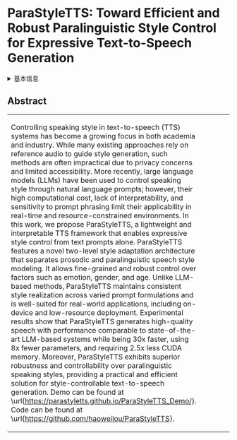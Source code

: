 # ParaStyleTTS: Toward Efficient and Robust Paralinguistic Style Control for Expressive Text-to-Speech Generation

<details>
<summary>基本信息</summary>

- 标题: "ParaStyleTTS: Toward Efficient and Robust Paralinguistic Style Control for Expressive Text-to-Speech Generation."
- 作者:
  - 01 Haowei Lou
  - 02 Hye-Young Paik
  - 03 Wen Hu
  - 04 Lina Yao
- 链接:
  - [ArXiv](https://arxiv.org/abs/2510.18308v1)
  - [Publication]()
  - [Github]()
  - [Demo]()
- 文件:
  - [ArXiv:2510.18308v1](PDF/2025.10.21_2510.18308v1_ParaStyleTTS__Toward_Efficient_and_Robust_Paralinguistic_Style_Control_for_Expressive_Text-to-Speech_Generation.pdf)
  - [Publication] #TODO

</details>

## Abstract

<table><tr><td width="50%">

Controlling speaking style in text-to-speech (TTS) systems has become a growing focus in both academia and industry.
While many existing approaches rely on reference audio to guide style generation, such methods are often impractical due to privacy concerns and limited accessibility.
More recently, large language models (LLMs) have been used to control speaking style through natural language prompts; however, their high computational cost, lack of interpretability, and sensitivity to prompt phrasing limit their applicability in real-time and resource-constrained environments.
In this work, we propose ParaStyleTTS, a lightweight and interpretable TTS framework that enables expressive style control from text prompts alone.
ParaStyleTTS features a novel two-level style adaptation architecture that separates prosodic and paralinguistic speech style modeling.
It allows fine-grained and robust control over factors such as emotion, gender, and age.
Unlike LLM-based methods, ParaStyleTTS maintains consistent style realization across varied prompt formulations and is well-suited for real-world applications, including on-device and low-resource deployment.
Experimental results show that ParaStyleTTS generates high-quality speech with performance comparable to state-of-the-art LLM-based systems while being 30x faster, using 8x fewer parameters, and requiring 2.5x less CUDA memory.
Moreover, ParaStyleTTS exhibits superior robustness and controllability over paralinguistic speaking styles, providing a practical and efficient solution for style-controllable text-to-speech generation.
Demo can be found at \url{https://parastyletts.github.io/ParaStyleTTS_Demo/}.
Code can be found at \url{https://github.com/haoweilou/ParaStyleTTS}.

</td><td>

</td></tr></table>
